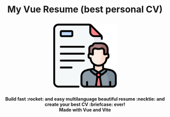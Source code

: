 <h1 align="center">
    <p>
        My Vue Resume (best personal CV)
    </p>
    <a href="https://github.com/TopTuK/vue-resume">
        <img src="./readme_icon.png" alt="Markdownify" width="200">
    </a>
</h1>

<h4 align="center">
    Build fast :rocket: and easy multilanguage beautiful resume :necktie: and create your best CV :briefcase: ever!
    <br>
    Made with Vue and Vite
</h4>
  